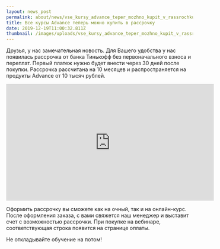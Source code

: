 ```yaml
---
layout: news_post
permalink: about/news/vse_kursy_advance_teper_mozhno_kupit_v_rassrochku/index.html
title: Все курсы Advance теперь можно купить в рассрочку
date: 2019-12-19T11:00:32.811Z
thumbnail: /images/uploads/vse_kursy_advance_teper_mozhno_kupit_v_rassrochku-01.jpg
---
```

Друзья, у нас замечательная новость. Для Вашего удобства у нас появилась рассрочка от банка Тинькофф без первоначального взноса и переплат. Первый платеж нужно будет внести через 30 дней после покупки. Рассрочка рассчитана на 10 месяцев и распространяется на продукты Advance от 10 тысяч рублей. 

<iframe width="560" height="315" src="https://www.youtube.com/embed/pSPDvhsbk0c" frameborder="0" allow="accelerometer; autoplay; encrypted-media; gyroscope; picture-in-picture" allowfullscreen></iframe>

Оформить рассрочку вы сможете как на очный, так и на онлайн-курс. После оформления заказа, с вами свяжется наш менеджер и выставит счет с возможностью рассрочки. При покупке на вебинаре, соответствующая строка появится на странице оплаты.

Не откладывайте обучение на потом!
